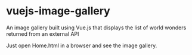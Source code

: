 # vuejs-image-gallery
An image gallery built using Vue.js that displays the list of world wonders returned from an external API

Just open Home.html in a browser and see the image gallery.
